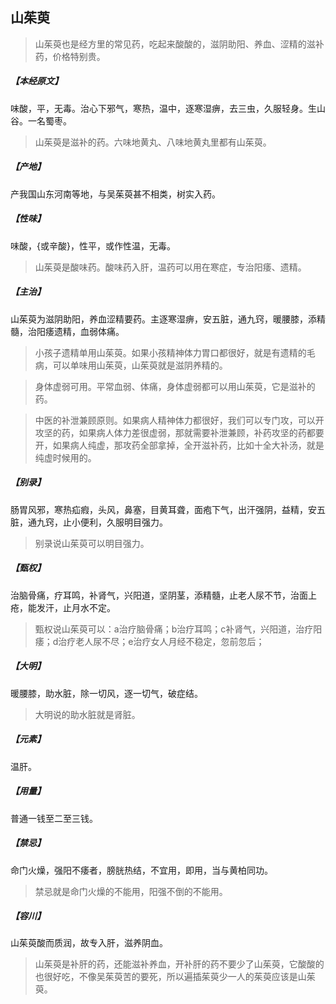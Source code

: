 ## 山茱萸

> 山茱萸也是经方里的常见药，吃起来酸酸的，滋阴助阳、养血、涩精的滋补药，价格特别贵。

##### 【本经原文】
味酸，平，无毒。治心下邪气，寒热，温中，逐寒湿痹，去三虫，久服轻身。生山谷。一名蜀枣。

> 山茱萸是滋补的药。六味地黄丸、八味地黄丸里都有山茱萸。

##### 【产地】
产我国山东河南等地，与吴茱萸甚不相类，树实入药。
##### 【性味】
味酸，{或辛酸}，性平，或作性温，无毒。

> 山茱萸是酸味药。酸味药入肝，温药可以用在寒症，专治阳痿、遗精。

##### 【主治】
山茱萸为滋阴助阳，养血涩精要药。主逐寒湿痹，安五脏，通九窍，暖腰膝，添精髓，治阳痿遗精，血弱体痛。

> 小孩子遗精单用山茱萸。如果小孩精神体力胃口都很好，就是有遗精的毛病，可以单味用山茱萸，山茱萸就是滋阴养精的。

> 身体虚弱可用‍‍‍。平常血弱、体痛，身体虚弱都可以用山茱萸，它是滋补的药。

> 中医的补泄兼顾原则。如果病人精神体力都很好，我们可以专门攻，可以开攻坚的药，如果病人体力差很虚弱，那就需要补泄兼顾，补药攻坚的药都要开，如果病人纯虚，那攻药全部拿掉，全开滋补药，比如十全大补汤，就是纯虚时候用的。

##### 【别录】
肠胃风邪，寒热疝瘕，头风，鼻塞，目黄耳聋，面疱下气，出汗强阴，益精，安五脏，通九窍，止小便利，久服明目强力。

> 别录说山茱萸可以明目强力。

##### 【甄权】
治脑骨痛，疗耳鸣，补肾气，兴阳道，坚阴茎，添精髓，止老人尿不节，治面上疮，能发汗，止月水不定。

> 甄权说山茱萸可以：a治疗脑骨痛；b治疗耳鸣；c补肾气，兴阳道，治疗阳痿；d治疗老人尿不尽；e治疗女人月经不稳定，忽前忽后；

##### 【大明】
暖腰膝，助水脏，除一切风，逐一切气，破症结。

> 大明说的助水脏就是肾脏。

##### 【元素】
温肝。
##### 【用量】
普通一钱至二至三钱。
##### 【禁忌】
命门火燥，强阳不痿者，膀胱热结，不宜用，即用，当与黄柏同功。

> 禁忌就是命门火燥的不能用，阳强不倒的不能用。

##### 【容川】
山茱萸酸而质润，故专入肝，滋养阴血。

> 山茱萸是补肝的药，还能滋补养血，开补肝的药不要少了山茱萸，它酸酸的也很好吃，不像吴茱萸苦的要死，所以遍插茱萸少一人的茱萸应该是山茱萸。